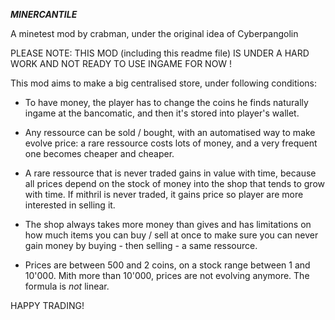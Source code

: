 ***MINERCANTILE***

A minetest mod by crabman, under the original idea of Cyberpangolin

PLEASE NOTE: THIS MOD (including this readme file) IS UNDER A HARD WORK AND NOT READY TO USE INGAME FOR NOW !



This mod aims to make a big centralised store, under following conditions:
- To have money, the player has to change the coins he finds naturally ingame at the bancomatic, and then it's stored into player's wallet.

- Any ressource can be sold / bought, with an automatised way to make evolve price: a rare ressource costs lots of money, and a very frequent one becomes cheaper and cheaper.

- A rare ressource that is never traded gains in value with time, because all prices depend on the stock of money into the shop that tends to grow with time. If mithril is never traded, it gains price so player are more interested in selling it.

- The shop always takes more money than gives and has limitations on how much items you can buy / sell at once to make sure you can never gain money by buying - then selling - a same ressource.

- Prices are between 500 and 2 coins, on a stock range between 1 and 10'000. Mith more than 10'000, prices are not evolving anymore. The formula is *not* linear.

HAPPY TRADING!
